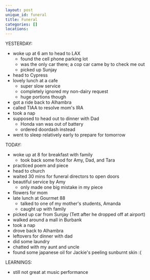 ```yaml
---
layout: post
unique_id: funeral
title: Funeral
categories: []
locations: 
---
```


YESTERDAY:
* woke up at 6 am to head to LAX
  * found the cell phone parking lot
  * was the only car there; a cop car came by to check me out
  * picked up Sunjay
* head to Cypress
* lovely lunch at a cafe
  * super slow service
  * completely ignored my non-dairy request
  * huge portions though
* got a ride back to Alhambra
* called TIAA to resolve mom's IRA
* took a nap
* supposed to head out to dinner with Dad
  * Honda van was out of battery
  * ordered doordash instead
* went to sleep relatively early to prepare for tomorrow

TODAY:
* woke up at 8 for breakfast with family
  * took back some food for Amy, Dad, and Tara
* practiced poem and piece
* head to church
* waited 30 mins for funeral directors to open doors
* beautiful service by Amy
  * only made one big mistake in my piece
* flowers for mom
* late lunch at Gourmet 88
  * talked to one of my mother's students, Amanda
  * caught up with family
* picked up car from Sunjay (Tett after he dropped off at airport)
* walked around a mall in Burbank
* took a nap
* drove back to Alhambra
* leftovers for dinner with dad
* did some laundry
* chatted with my aunt and uncle
* found some japanese oil for Jackie's peeling sunburnt skin :(

LEARNINGS:
* still not great at music performance
